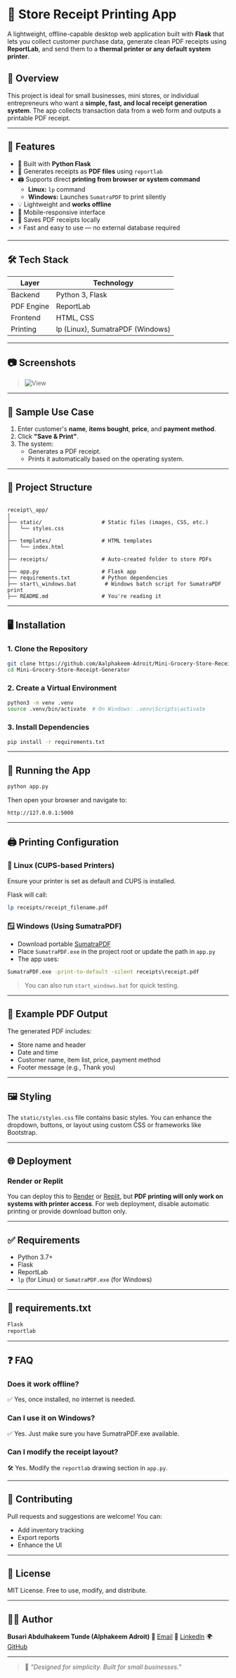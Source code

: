 # 🧾 Store Receipt Printing App

A lightweight, offline-capable desktop web application built with **Flask** that lets you collect customer purchase data, generate clean PDF receipts using **ReportLab**, and send them to a **thermal printer or any default system printer**.

## 📌 Overview

This project is ideal for small businesses, mini stores, or individual entrepreneurs who want a **simple, fast, and local receipt generation system**. The app collects transaction data from a web form and outputs a printable PDF receipt.

---

## 🚀 Features

- 🔧 Built with **Python Flask**
- 📄 Generates receipts as **PDF files** using `reportlab`
- 🖨️ Supports direct **printing from browser or system command**
    - **Linux:** `lp` command
    - **Windows:** Launches `SumatraPDF` to print silently
- 💡 Lightweight and **works offline**
- 📱 Mobile-responsive interface
- 📂 Saves PDF receipts locally
- ⚡ Fast and easy to use — no external database required

---

## 🛠️ Tech Stack

| Layer      | Technology         |
|------------|--------------------|
| Backend    | Python 3, Flask     |
| PDF Engine | ReportLab           |
| Frontend   | HTML, CSS           |
| Printing   | lp (Linux), SumatraPDF (Windows) |

---

## 📷 Screenshots

> ![View](/static/media/Screenshot%20from%202025-07-27%2020-01-05.png)

---

## 🧾 Sample Use Case

1. Enter customer's **name**, **items bought**, **price**, and **payment method**.
2. Click **"Save & Print"**.
3. The system:
    - Generates a PDF receipt.
    - Prints it automatically based on the operating system.

---

## 📂 Project Structure

```

receipt\_app/
│
├── static/                   # Static files (images, CSS, etc.)
│   └── styles.css
│
├── templates/                # HTML templates
│   └── index.html
│
├── receipts/                 # Auto-created folder to store PDFs
│
├── app.py                    # Flask app
├── requirements.txt          # Python dependencies
├── start\_windows.bat         # Windows batch script for SumatraPDF print
├── README.md                 # You're reading it

````

---

## 🖥️ Installation

### 1. Clone the Repository

```bash
git clone https://github.com/Aalphakeem-Adroit/Mini-Grocery-Store-Receipt-Generator/tree/main
cd Mini-Grocery-Store-Receipt-Generator
````

### 2. Create a Virtual Environment

```bash
python3 -m venv .venv
source .venv/bin/activate  # On Windows: .venv\Scripts\activate
```

### 3. Install Dependencies

```bash
pip install -r requirements.txt
```

---

## 🔧 Running the App

```bash
python app.py
```

Then open your browser and navigate to:

```
http://127.0.0.1:5000
```

---

## 🖨️ Printing Configuration

### 🐧 Linux (CUPS-based Printers)

Ensure your printer is set as default and CUPS is installed.

Flask will call:

```bash
lp receipts/receipt_filename.pdf
```

### 🪟 Windows (Using SumatraPDF)

* Download portable [SumatraPDF](https://www.sumatrapdfreader.org/download-free-pdf-viewer.html)
* Place `SumatraPDF.exe` in the project root or update the path in `app.py`
* The app uses:

```cmd
SumatraPDF.exe -print-to-default -silent receipts\receipt.pdf
```

> You can also run `start_windows.bat` for quick testing.

---

## 🧪 Example PDF Output

The generated PDF includes:

* Store name and header
* Date and time
* Customer name, item list, price, payment method
* Footer message (e.g., Thank you)

---

## 🖼️ Styling

The `static/styles.css` file contains basic styles. You can enhance the dropdown, buttons, or layout using custom CSS or frameworks like Bootstrap.

---

## 🌐 Deployment

### Render or Replit

You can deploy this to [Render](https://render.com) or [Replit](https://replit.com), but **PDF printing will only work on systems with printer access**. For web deployment, disable automatic printing or provide download button only.

---

## ✅ Requirements

* Python 3.7+
* Flask
* ReportLab
* `lp` (for Linux) or `SumatraPDF.exe` (for Windows)

---

## 📄 requirements.txt

```txt
Flask
reportlab
```

---

## ❓ FAQ

### Does it work offline?

✅ Yes, once installed, no internet is needed.

### Can I use it on Windows?

✅ Yes. Just make sure you have SumatraPDF.exe available.

### Can I modify the receipt layout?

🛠️ Yes. Modify the `reportlab` drawing section in `app.py`.

---

## 🤝 Contributing

Pull requests and suggestions are welcome! You can:

* Add inventory tracking
* Export reports
* Enhance the UI

---

## 📜 License

MIT License. Free to use, modify, and distribute.

---

## 👨‍💻 Author

**Busari Abdulhakeem Tunde (Alphakeem Adroit)**
📧 [Email](alphakeem12@gmail.com)
🔗 [LinkedIn](https://www.https://www.linkedin.com/in/akeem-tunde-busari/)
🌍 [GitHub](https://www.github.com/Aalphakeem-Adroit/)

---

> 💬 *"Designed for simplicity. Built for small businesses."*
